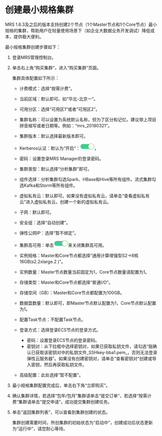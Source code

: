 # 创建最小规格集群<a name="ZH-CN_TOPIC_0102926516"></a>

MRS 1.6.3及之后的版本支持创建2个节点（1个Master节点和1个Core节点）最小规格的集群，帮助用户在轻量使用场景下（如企业大数据业务开发调试）降低成本，提供极大便利。

最小规格集群创建步骤如下：

1.  登录MRS管理控制台。
2.  单击右上角“购买集群“，进入“购买集群“页面。

    集群具体配置如下所示：

    -   计费模式：选择“按需计费”。
    -   当前区域：默认即可。如“华北-北京一”。
    -   可用分区：选择“可用区1”或者“可用区2”。
    -   集群名称：可以设置为系统默认名称，但为了区分和记忆，建议带上项目拼音缩写或者日期等。例如：“mrs\_20180321”。
    -   集群版本：默认选择最新版本即可。
    -   Kerberos认证：默认为“开启“：![](figures/icon_mrs_enable_hec-0.png)。
    -   密码：设置登录MRS Manager的登录密码。
    -   集群类型：默认选择“分析集群”即可。
    -   组件选择：分析集群勾选Spark、HBase和Hive等所有组件。流式集群勾选Kafka和Storm等所有组件。
    -   虚拟私有云：默认即可。如果没有虚拟私有云，请单击“查看虚拟私有云”进入虚拟私有云，创建一个新的虚拟私有云。
    -   子网：默认即可。
    -   安全组：选择“自动创建”。
    -   弹性公网IP：选择“暂不绑定”。
    -   集群高可用：单击![](figures/icon_mrs_enable_hec-0.png)来关闭集群高可用。
    -   实例规格：Master和Core节点都选择“通用计算增强型S2-\>8核16GB\(s2.2xlarge.2 \)”。
    -   实例数量：Master节点数量当前固定为1，Core节点数量请配置为1。
    -   存储类型：Master和Core节点都选择“普通I/O”。
    -   存储空间（GB）：Master和Core节点都配置为100GB。
    -   数据盘数量：默认即可，即Master节点默认配置为1，Core节点默认配置为1。
    -   配置Task节点：不配置Task节点。
    -   登录方式：选择登录ECS节点的登录方式。
        -   密码：设置登录ECS节点的登录密码。
        -   密钥对：从下拉框中选择密钥对，如果已获取私钥文件，请勾选“我确认已获取该密钥对中的私钥文件_SSHkey-bba1.pem_，否则无法登录弹性云服务器”。如果没有创建密钥对，请单击“查看密钥对“创建或导入密钥，然后再获取私钥文件。

    -   高级配置：此处选择“暂不配置”。

3.  最小规格集群配置完成后，单击右下角“立即购买”。
4.  确认集群详情，若选择“包年/包月”集群请单击“提交订单“，若选择“按需计费”集群请单击“提交申请“，成功提交集群创建任务。
5.  单击“返回集群列表”，可以查看到集群创建的状态。

    集群创建需要时间，所创集群的初始状态为“启动中”，创建成功后状态更新为“运行中”，请您耐心等待。



